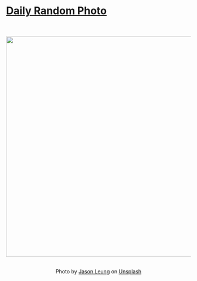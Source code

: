 # [Daily Random Photo](https://www.dailyrandomphoto.com/)

<div align="center">
  <br>
  <br>
  <a href="https://www.dailyrandomphoto.com/p/2024/2024-02-07/"><img src="https://images.unsplash.com/photo-1705872599046-70e2eee1e838?crop=entropy&cs=tinysrgb&fit=max&fm=jpg&ixid=M3w3NzUwOHwwfDF8cmFuZG9tfHx8fHx8fHx8MTcwNzI2NTY4MXw&ixlib=rb-4.0.3&q=80&w=1080" width="600px"></a>
  <br>
  <br>
  <p class="has-text-grey">Photo by <a href="https://unsplash.com/@ninjason?utm_source=Daily%20Random%20Photo&amp;utm_medium=referral" target="_blank" rel="noopener noreferrer">Jason Leung</a> on <a href="https://unsplash.com/photos/a-close-up-view-of-a-wall-made-of-wood-17kMEEWdOSM?utm_source=Daily%20Random%20Photo&amp;utm_medium=referral" target="_blank" rel="noopener noreferrer">Unsplash</a></p>
</div>

